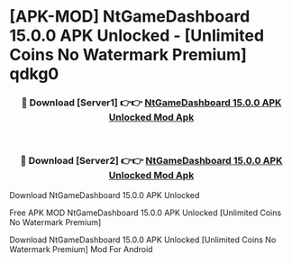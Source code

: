 # [APK-MOD] NtGameDashboard 15.0.0 APK Unlocked - [Unlimited Coins No Watermark Premium] qdkg0



<div align="center">
<h3>🔴 Download [Server1] 👉👉 <a href="https://momento.my/?title=NtGameDashboard_15.0.0_APK_Unlocked">NtGameDashboard 15.0.0 APK Unlocked Mod Apk</a></h3><br>

<h3>🔴 Download [Server2] 👉👉 <a href="https://momento.my/?title=NtGameDashboard_15.0.0_APK_Unlocked">NtGameDashboard 15.0.0 APK Unlocked Mod Apk</a></h3>
</div>



Download NtGameDashboard 15.0.0 APK Unlocked 

Free APK MOD NtGameDashboard 15.0.0 APK Unlocked [Unlimited Coins No Watermark Premium]

Download NtGameDashboard 15.0.0 APK Unlocked [Unlimited Coins No Watermark Premium] Mod For Android
